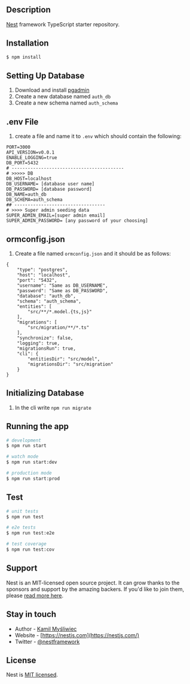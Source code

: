 ## Description

[Nest](https://github.com/nestjs/nest) framework TypeScript starter repository.

## Installation

```bash
$ npm install
```

## Setting Up Database

1. Download and install [pgadmin](https://www.pgadmin.org/download/)
2. Create a new database named `auth_db`
3. Create a new schema named `auth_schema`

## .env File

1. create a file and name it to `.env` which should contain the following:

```
PORT=3000
API_VERSION=v0.0.1
ENABLE_LOGGING=true
DB_PORT=5432
# ------------------------------------------
# >>>>> DB
DB_HOST=localhost
DB_USERNAME= [database user name]
DB_PASSWORD= [database password]
DB_NAME=auth_db
DB_SCHEMA=auth_schema
## ----------------------------------
# >>>> Super admin seeding data
SUPER_ADMIN_EMAIL=[super admin email]
SUPER_ADMIN_PASSWORD= [any password of your choosing]
```

## ormconfig.json

1. Create a file named `ormconfig.json` and it should be as follows:

```
{
    "type": "postgres",
    "host": "localhost",
    "port": "5432",
    "username": "Same as DB_USERNAME",
    "password": "Same as DB_PASSWORD",
    "database": "auth_db",
    "schema": "auth_schema",
    "entities": [
        "src/**/*.model.{ts,js}"
    ],
    "migrations": [
        "src/migration/**/*.ts"
    ],
    "synchronize": false,
    "logging": true,
    "migrationsRun": true,
    "cli": {
        "entitiesDir": "src/model",
        "migrationsDir": "src/migration"
    }
}
```

## Initializing Database

1. In the cli write `npm run migrate`

## Running the app

```bash
# development
$ npm run start

# watch mode
$ npm run start:dev

# production mode
$ npm run start:prod
```

## Test

```bash
# unit tests
$ npm run test

# e2e tests
$ npm run test:e2e

# test coverage
$ npm run test:cov
```

## Support

Nest is an MIT-licensed open source project. It can grow thanks to the sponsors and support by the amazing backers. If you'd like to join them, please [read more here](https://docs.nestjs.com/support).

## Stay in touch

- Author - [Kamil Myśliwiec](https://kamilmysliwiec.com)
- Website - [https://nestjs.com](https://nestjs.com/)
- Twitter - [@nestframework](https://twitter.com/nestframework)

## License

Nest is [MIT licensed](LICENSE).
